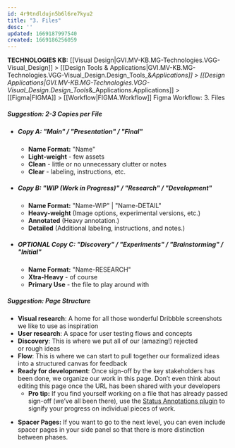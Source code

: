 ```yaml
---
id: 4r9tndldujn5b6l6re7kyu2
title: "3. Files"
desc: ''
updated: 1669187997540
created: 1669186256059
---
```

<span class="BreadCrumbTrail Smallest">**TECHNOLOGIES KB:** [[Visual Design|GVI.MV-KB.MG-Technologies.VGG-Visual_Design]] > [[Design Tools & Applications|GVI.MV-KB.MG-Technologies.VGG-Visual_Design.Design_Tools_&_Applications]] > [[Design Applications|GVI.MV-KB.MG-Technologies.VGG-Visual_Design.Design_Tools_&_Applications.Applications]] > [[Figma|FIGMA]] > [[Workflow|FIGMA.Workflow]]</span>
<span class="TitleLine">
<span class="TitlePreface">Figma Workflow:</span>
<span class="Title">3. Files</span>
</span><div class="Divider"></div>
<!-- ----------------------------------------------------------------------- -->
 


##### **Suggestion:** 2-3 Copies per File
- ##### Copy A: "Main" / "Presentation" / "Final"
  - **Name Format:** "Name"
  - **Light-weight** - few assets
  - **Clean** - little or no unnecessary clutter or notes
  - **Clear** - labeling, instructions, etc.

- ##### Copy B: "WIP (Work in Progress)" / "Research" / "Development"
  - **Name Format:** "Name-WIP" | "Name-DETAIL"
  - **Heavy-weight** (Image options, experimental versions, etc.)
  - **Annotated** (Heavy annotation.)
  - **Detailed** (Additional labeling, instructions, and notes.)

- ##### OPTIONAL Copy C: "Discovery" / "Experiments" / "Brainstorming" / "Initial"
  - **Name Format:** "Name-RESEARCH"
  - **Xtra-Heavy** - of course
  - **Primary Use** - the file to play around with


##### **Suggestion:** Page Structure
*   **Visual research**: A home for all those wonderful Dribbble screenshots we like to use as inspiration
*   **User research**: A space for user testing flows and concepts
*   **Discovery**: This is where we put all of our (amazing!) rejected or rough ideas
*   **Flow**: This is where we can start to pull together our formalized ideas into a structured canvas for feedback
*   **Ready for development**: Once sign-off by the key stakeholders has been done, we organize our work in this page. Don’t even think about editing this page once the URL has been shared with your developers
    *   **Pro tip:** If you find yourself working on a file that has already passed sign-off (we’ve all been there), use the [Status Annotations plugin](https://www.figma.com/community/plugin/795096273369409539/Status-Annotations) to signify your progress on individual pieces of work.

- **Spacer Pages:** If you want to go to the next level, you can even include spacer pages in your side panel so that there is more distinction between phases.